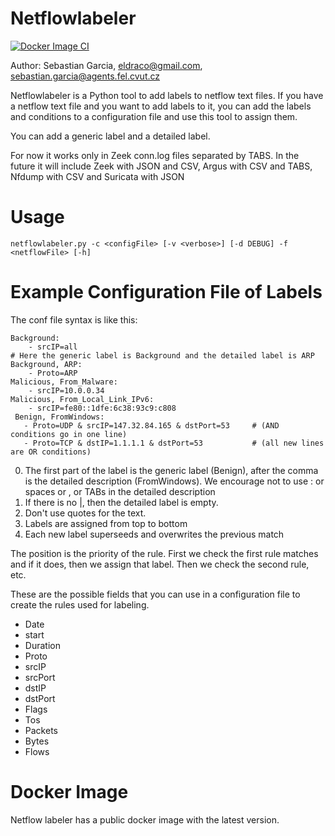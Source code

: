 # Netflowlabeler
[![Docker Image CI](https://github.com/stratosphereips/netflowlabeler/actions/workflows/docker-image.yml/badge.svg)](https://github.com/stratosphereips/netflowlabeler/actions/workflows/docker-image.yml)

Author: Sebastian Garcia, eldraco@gmail.com, sebastian.garcia@agents.fel.cvut.cz

Netflowlabeler is a Python tool to add labels to netflow text files. If you have a netflow text file and you want to add labels to it, you can add the labels and conditions to a configuration file and use this tool to assign them.

You can add a generic label and a detailed label.

For now it works only in Zeek conn.log files separated by TABS. In the future it will include Zeek with JSON and CSV, Argus with CSV and TABS, Nfdump with CSV and Suricata with JSON

# Usage

    netflowlabeler.py -c <configFile> [-v <verbose>] [-d DEBUG] -f <netflowFile> [-h]

# Example Configuration File of Labels

The conf file syntax is like this:

    Background:
        - srcIP=all
    # Here the generic label is Background and the detailed label is ARP
    Background, ARP: 
        - Proto=ARP
    Malicious, From_Malware:
        - srcIP=10.0.0.34
    Malicious, From_Local_Link_IPv6:
        - srcIP=fe80::1dfe:6c38:93c9:c808
     Benign, FromWindows:
       - Proto=UDP & srcIP=147.32.84.165 & dstPort=53     # (AND conditions go in one line)
       - Proto=TCP & dstIP=1.1.1.1 & dstPort=53           # (all new lines are OR conditions)

0. The first part of the label is the generic label (Benign), after the comma is the detailed description (FromWindows). We encourage not to use : or spaces or , or TABs in the detailed description
1. If there is no |, then the detailed label is empty. 
2. Don't use quotes for the text.
3. Labels are assigned from top to bottom
4. Each new label superseeds and overwrites the previous match

The position is the priority of the rule. First we check the first rule matches and if it does, then we assign that label. Then we check the second rule, etc.

These are the possible fields that you can use in a configuration file to create the rules used for labeling.
- Date
- start
- Duration
- Proto
- srcIP
- srcPort
- dstIP
- dstPort
- Flags
- Tos
- Packets
- Bytes
- Flows

# Docker Image

Netflow labeler has a public docker image with the latest version. 
